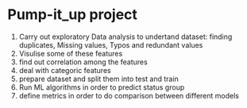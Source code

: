 # Pump-it_up project
 1) Carry out exploratory Data analysis to undertand dataset: finding duplicates, Missing values, Typos and redundant values
 2) Visulise some of these features 
 3) find out correlation among the features
 4) deal with categoric features
 5) prepare dataset and split them into test and train
 6) Run ML algorithms in order to predict status group 
 7) define metrics in order to do comparison between different models
